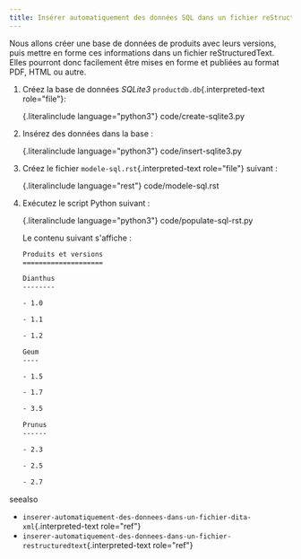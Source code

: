 ```yaml
---
title: Insérer automatiquement des données SQL dans un fichier reStructuredText
---
```


Nous allons créer une base de données de produits avec leurs versions,
puis mettre en forme ces informations dans un fichier reStructuredText.
Elles pourront donc facilement être mises en forme et publiées au format
PDF, HTML ou autre.

1.  Créez la base de données *SQLite3* `productdb.db`{.interpreted-text
    role="file"}:

     {.literalinclude language="python3"}
    code/create-sqlite3.py
    

2.  Insérez des données dans la base :

     {.literalinclude language="python3"}
    code/insert-sqlite3.py
    

3.  Créez le fichier `modele-sql.rst`{.interpreted-text role="file"}
    suivant :

     {.literalinclude language="rest"}
    code/modele-sql.rst
    

4.  Exécutez le script Python suivant :

     {.literalinclude language="python3"}
    code/populate-sql-rst.py
    

    Le contenu suivant s'affiche :

    ``` rest
    Produits et versions
    ====================

    Dianthus
    --------

    - 1.0

    - 1.1

    - 1.2

    Geum
    ----

    - 1.5

    - 1.7

    - 3.5

    Prunus
    ------

    - 2.3

    - 2.5

    - 2.7
    ```

 seealso
-   `inserer-automatiquement-des-donnees-dans-un-fichier-dita-xml`{.interpreted-text
    role="ref"}
-   `inserer-automatiquement-des-donnees-dans-un-fichier-restructuredtext`{.interpreted-text
    role="ref"}

